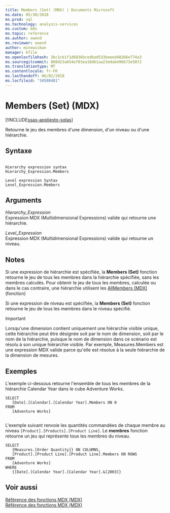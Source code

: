 ```yaml
---
title: Members (Set) (MDX) | Documents Microsoft
ms.date: 05/30/2018
ms.prod: sql
ms.technology: analysis-services
ms.custom: mdx
ms.topic: reference
ms.author: owend
ms.reviewer: owend
author: minewiskan
manager: kfile
ms.openlocfilehash: 3bc1cb1f1d6836bcedbad533beeed48266e774a3
ms.sourcegitcommit: 808d23a654ef03ea16db1aa23edab496b73e5072
ms.translationtype: MT
ms.contentlocale: fr-FR
ms.lasthandoff: 06/02/2018
ms.locfileid: "34580481"
---
```

# <a name="members-set-mdx"></a>Members (Set) (MDX)
[!INCLUDE[ssas-appliesto-sqlas](../includes/ssas-appliesto-sqlas.md)]

  Retourne le jeu des membres d'une dimension, d'un niveau ou d'une hiérarchie.  
  
## <a name="syntax"></a>Syntaxe  
  
```  
  
Hierarchy expression syntax  
Hierarchy_Expression.Members  
  
Level expression Syntax  
Level_Expression.Members  
```  
  
## <a name="arguments"></a>Arguments  
 *Hierarchy_Expression*  
 Expression MDX (Multidimensional Expressions) valide qui retourne une hiérarchie.  
  
 *Level_Expression*  
 Expression MDX (Multidimensional Expressions) valide qui retourne un niveau.  
  
## <a name="remarks"></a>Notes  
 Si une expression de hiérarchie est spécifiée, la **Members (Set)** fonction retourne le jeu de tous les membres dans la hiérarchie spécifiée, sans les membres calculés. Pour obtenir le jeu de tous les membres, calculée ou dans le cas contraire, une hiérarchie utilisent les [AllMembers &#40;MDX&#41; ](../mdx/allmembers-mdx.md) (fonction)  
  
 Si une expression de niveau est spécifiée, la **Members (Set)** fonction retourne le jeu de tous les membres dans le niveau spécifié.  
  
> [!IMPORTANT]  
>  Lorsqu'une dimension contient uniquement une hiérarchie visible unique, cette hiérarchie peut être désignée soit par le nom de dimension, soit par le nom de la hiérarchie, puisque le nom de dimension dans ce scénario est résolu à son unique hiérarchie visible. Par exemple, Measures.Members est une expression MDX valide parce qu'elle est résolue à la seule hiérarchie de la dimension de mesures.  
  
## <a name="examples"></a>Exemples  
 L'exemple ci-dessous retourne l'ensemble de tous les membres de la hiérarchie Calendar Year dans le cube Adventure Works.  
  
```  
SELECT   
   [Date].[Calendar].[Calendar Year].Members ON 0  
FROM  
   [Adventure Works]  
  
```  
  
 L'exemple suivant renvoie les quantités commandées de chaque membre au niveau `[Product].[Products].[Product Line]`. Le **membres** fonction retourne un jeu qui représente tous les membres du niveau.  
  
```  
SELECT   
   {Measures.[Order Quantity]} ON COLUMNS,  
   [Product].[Product Line].[Product Line].Members ON ROWS  
FROM  
   [Adventure Works]  
WHERE  
   {[Date].[Calendar Year].[Calendar Year].&[2003]}  
```  
  
## <a name="see-also"></a>Voir aussi  
 [Référence des fonctions MDX &#40;MDX&#41;](../mdx/mdx-function-reference-mdx.md)   
 [Référence des fonctions MDX &#40;MDX&#41;](../mdx/mdx-function-reference-mdx.md)  
  
  
